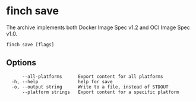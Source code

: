 # finch save

The archive implements both Docker Image Spec v1.2 and OCI Image Spec v1.0.

```text
finch save [flags]
```

## Options

```text
      --all-platforms      Export content for all platforms
  -h, --help               help for save
  -o, --output string      Write to a file, instead of STDOUT
      --platform strings   Export content for a specific platform
```
